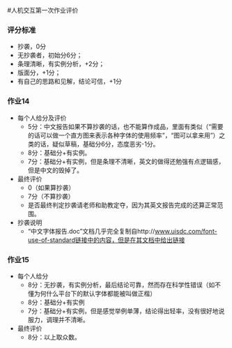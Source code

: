#人机交互第一次作业评价

### 评分标准
+ 抄袭，0分
+ 无抄袭者，初始分6分；
+ 条理清晰，有实例分析，+2分；
+ 版面分，+1分；
+ 有自己的思路和见解，结论可信，+1分

### 作业14
+ 每个人给分及评价
	+ 5分：中文报告如果不算抄袭的话，也不能算作成品，里面有类似（“需要的话可以做一个直方图来表示各种字体的使用频率”，“图可以拿来用”）之类的话，疑似草稿，基础分6分，态度恶劣-1分。
	+ 8分：基础分+有实例。
	+ 7分：基础分+有实例，但是条理不清晰，英文的做得还勉强有点逻辑感，但是中文的毁掉了。
+ 最终评价
	+ 0（如果算抄袭）
	+ 7分（不算抄袭）
	+ 是否最终判定抄袭请老师和助教定夺，因为其英文报告完成的还算正常范围。
+ 抄袭说明
	+ “中文字体报告.doc”文档几乎完全复制自http://www.uisdc.com/font-use-of-standard链接中的内容，但是在其文档中给出链接

### 作业15
+ 每个人给分
	+ 8分：无抄袭，有实例分析，最后结论可靠，然而存在科学性错误（如不懂为何什么平台下的默认字体都能被叫做正楷）
	+ 8分：基础分+有实例
	+ 7分：基础分+有实例，但是感觉举例单薄，结论得出轻率，没有很好地说服力，调理并不清晰。
+ 最终评价
	+ 8分：以上取众数。